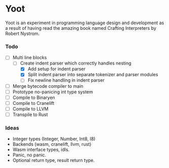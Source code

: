 # Yoot

Yoot is an experiment in programming language design and development as a result of having read the amazing book named Crafting Interpreters by Robert Nystrom.

### Todo

- [ ] Multi line blocks
  - [ ] Create indent parser which correctly handles nesting
    - [x] Add setup for indent parser
    - [x] Split indent parser into separate tokenizer and parser modules
    - [ ] Fix newline handling in indent parser
- [ ] Merge bytecode compiler to main
- [ ] Prototype no-panicing int type system
- [ ] Compile to Binaryen
- [ ] Compile to Cranelift
- [ ] Compile to LLVM
- [ ] Transpile to Rust

### Ideas

- Integer types (Integer, Number, Int8, I8)
- Backends (wasm, cranelift, llvm, rust)
- Wasm interface types, idls.
- Panic, no panic.
- Optional return type, result return type.
